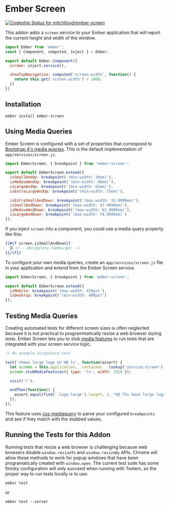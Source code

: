 # Ember Screen

[ ![Codeship Status for mitchlloyd/ember-screen](https://codeship.com/projects/efc09170-87ef-0133-2329-32f8e6acffcd/status?branch=master)](https://codeship.com/projects/123088)

This addon adds a `screen` service to your Ember application that will report
the current height and width of the window.

```javascript
import Ember from 'ember';
const { Component, computed, inject } = Ember;

export default Ember.Component({
  screen: inject.service(),

  showTopNavigation: computed('screen.width', function() {
    return this.get('screen.width') > 1000;
  })
})
```

## Installation

```
ember install ember-screen
```

## Using Media Queries

Ember Screen is configured with a set of properties that correspond to
[Bootstrap 4's media queries](http://v4-alpha.getbootstrap.com/layout/overview/#responsive-breakpoints).
This is the default implementation of `app/services/screen.js`.

```javascript
import EmberScreen, { breakpoint } from 'ember-screen';

export default EmberScreen.extend({
  isSmallAndUp: breakpoint('(min-width: 34em)'),
  isMediumAndUp: breakpoint('(min-width: 48em)'),
  isLargeAndUp: breakpoint('(min-width: 62em)'),
  isExtraLargeAndUp: breakpoint('(min-width: 75em)'),

  isExtraSmallAndDown: breakpoint('(max-width: 33.9999em)'),
  isSmallAndDown: breakpoint('(max-width: 47.9999em)'),
  isMediumAndDown: breakpoint('(max-width: 61.9999em)'),
  isLargeAndDown: breakpoint('(max-width: 74.9999em)')
});
```

If you inject `screen` into a component, you could use a media query property
like this:

```handlebars
{{#if screen.isSmallAndDown}}
  ☰ <!-- obligatory hamburger -->
{{/if}}
```

To configure your own media queries, create an `app/services/screen.js` file
in your application and extend from the Ember Screen service.

```javascript
import EmberScreen, { breakpoint } from 'ember-screen';

export default EmberScreen.extend({
  isMobile: breakpoint('(max-width: 479px)'),
  isDesktop: breakpoint('(min-width: 480px)')
});
```

## Testing Media Queries

Creating automated tests for different screen sizes is often neglected because
it is not practical to programmatically resize a web browser during tests. Ember
Screen lets you to stub [media features](https://developer.mozilla.org/en-US/docs/Web/CSS/Media_Queries/Using_media_queries#Media_features)
to run tests that are integrated with your screen service logic.

```javascript
// An example acceptance test

test('shows large logo on HD tv', function(assert) {
  let screen = this.application.__container__.lookup('service:screen');
  screen.stubMediaFeatures({ type: 'tv', width: 1920 });

  visit('/');

  andThen(function() {
    assert.equal(find('.logo-large').length, 1, "HD TVs have large logo");
  });
});
```

This feature uses [css-mediaquery](https://github.com/ericf/css-mediaquery) to
parse your configured `breakpoints` and see if they match with the stubbed
values.

## Running the Tests for this Addon

Running tests that resize a web browser is challenging because web browsers
disable `window.resizeTo` and `window.resizeBy` APIs. Chrome will allow these
methods to work for popup windows that have been programatically created with
`window.open`. The current test suite has some finicky configuration will only
succeed when running with Testem, so the proper way to run tests locally is to
use:

```
ember test
```

or

```
ember test --server
```

